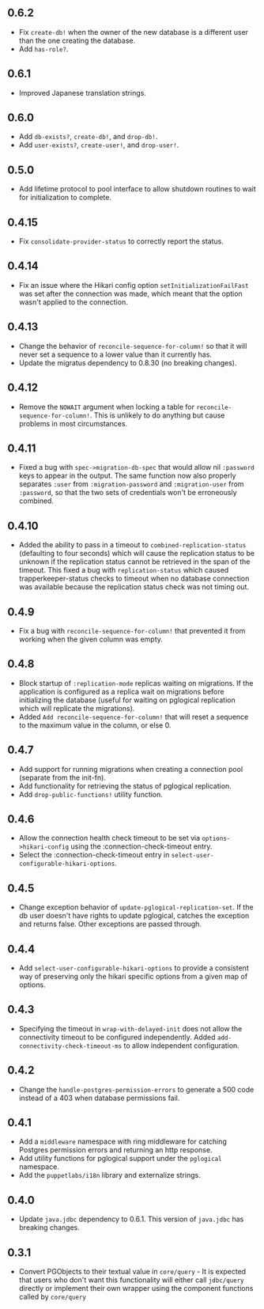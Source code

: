 ## 0.6.2
  * Fix `create-db!` when the owner of the new database is a different user than
    the one creating the database.
  * Add `has-role?`.

## 0.6.1
  * Improved Japanese translation strings.

## 0.6.0
  * Add `db-exists?`, `create-db!`, and `drop-db!`.
  * Add `user-exists?`, `create-user!`, and `drop-user!`.

## 0.5.0
  * Add lifetime protocol to pool interface to allow shutdown routines to wait
    for initialization to complete.

## 0.4.15

  * Fix `consolidate-provider-status` to correctly report the status.

## 0.4.14

  * Fix an issue where the Hikari config option `setInitializationFailFast` was
    set after the connection was made, which meant that the option wasn't applied
    to the connection.

## 0.4.13

  * Change the behavior of `reconcile-sequence-for-column!` so that it will
    never set a sequence to a lower value than it currently has.
  * Update the migratus dependency to 0.8.30 (no breaking changes).

## 0.4.12

 * Remove the `NOWAIT` argument when locking a table for
   `reconcile-sequence-for-column!`. This is unlikely to do anything but cause
   problems in most circumstances.

## 0.4.11

 * Fixed a bug with `spec->migration-db-spec` that would allow nil `:password`
   keys to appear in the output. The same function now also properly separates
   `:user` from `:migration-password` and `:migration-user` from `:password`,
   so that the two sets of credentials won't be erroneously combined.

## 0.4.10

 * Added the ability to pass in a timeout to `combined-replication-status`
   (defaulting to four seconds) which will cause the replication status to be
   unknown if the replication status cannot be retrieved in the span of the
   timeout. This fixed a bug with `replication-status` which caused
   trapperkeeper-status checks to timeout when no database connection was
   available because the replication status check was not timing out.

## 0.4.9

 * Fix a bug with `reconcile-sequence-for-column!` that prevented it from
   working when the given column was empty.

## 0.4.8

 * Block startup of `:replication-mode` replicas waiting on migrations. If the
   application is configured as a replica wait on migrations before initializing
   the database (useful for waiting on pglogical replication which will
   replicate the migrations).
 * Added `Add reconcile-sequence-for-column!` that will reset a sequence to the
   maximum value in the column, or else 0.

## 0.4.7

 * Add support for running migrations when creating a connection pool (separate from the init-fn).
 * Add functionality for retrieving the status of pglogical replication.
 * Add `drop-public-functions!` utility function.

## 0.4.6

 * Allow the connection health check timeout to be set via `options->hikari-config` using the :connection-check-timeout entry.
 * Select the :connection-check-timeout entry in `select-user-configurable-hikari-options`.

## 0.4.5

 * Change exception behavior of `update-pglogical-replication-set`. If the db user doesn't have rights to update pglogical, catches the exception and returns false. Other exceptions are passed through.

## 0.4.4

 * Add `select-user-configurable-hikari-options` to provide a consistent way of preserving only the hikari specific options from a given map of options.

## 0.4.3

 * Specifying the timeout in `wrap-with-delayed-init` does not allow the connectivity timeout to be configured independently. Added `add-connectivity-check-timeout-ms` to allow independent configuration.

## 0.4.2

 * Change the `handle-postgres-permission-errors` to generate a 500 code instead of a 403 when database permissions fail.

## 0.4.1

 * Add a `middleware` namespace with ring middleware for catching Postgres permission errors and returning an http response.
 * Add utility functions for pglogical support under the `pglogical` namespace.
 * Add the `puppetlabs/i18n` library and externalize strings.

## 0.4.0

 * Update `java.jdbc` dependency to 0.6.1. This version of `java.jdbc` has breaking changes.

## 0.3.1

 * Convert PGObjects to their textual value in `core/query` - It is expected that users who don't want this functionality will either call `jdbc/query` directly or implement their own wrapper using the component functions called by `core/query`
